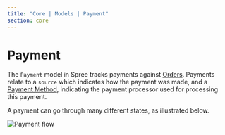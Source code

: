 ```yaml
---
title: "Core | Models | Payment"
section: core
---
```


# Payment

The `Payment` model in Spree tracks payments against
[Orders](/core/developer/models/order). Payments relate to a `source` which
indicates how the payment was made, and a
[Payment Method](/core/developer/models/payment_method), indicating the payment
processor used for processing this payment.

A payment can go through many different states, as illustrated below.

![Payment flow](/images/developer/core/payment_flow.jpg)
